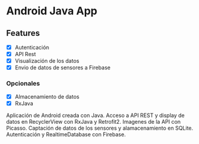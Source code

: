 # Android Java App
## Features
- [x] Autenticación
- [x] API Rest
- [x] Visualización de los datos
- [x] Envio de datos de sensores a Firebase
### Opcionales
- [x] Almacenamiento de datos
- [x] RxJava

Aplicación de Android creada con Java. Acceso a API REST y display de datos en RecyclerView con RxJava y Retrofit2. Imagenes de la API con Picasso. Captación de datos de los sensores y alamacenamiento en SQLite.
Autenticación y RealtimeDatabase con Firebase.

